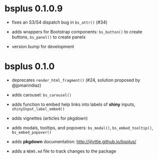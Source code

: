 # bsplus 0.1.0.9

- fixes an S3/S4 dispatch bug in `bs_attr()` (#34)

- adds wrappers for Bootstrap components: `bs_button()` to create buttons, `bs_panel()` to create panels

- version bump for development

# bsplus 0.1.0

- deprecates `render_html_fragment()` (#24, solution proposed by @jpmarindiaz)

- adds carousel: `bs_carousel()` 

- adds function to embed help links into labels of **shiny** inputs, `shinyInput_label_embed()`

- adds vignettes (articles for pkgdown)

- adds modals, tooltips, and popovers: `bs_modal()`, `bs_embed_tooltip()`, `bs_embed_popover()`

- adds **pkgdown** documentation: http://ijlyttle.github.io/bsplus/

- adds a `NEWS.md` file to track changes to the package



